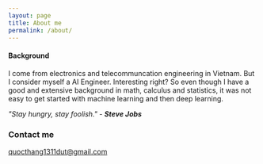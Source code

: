 ```yaml
---
layout: page
title: About me
permalink: /about/
---
```





#### Background

I come from electronics and telecommuncation engineering in Vietnam. But I consider myself a AI Engineer. Interesting right? So even though I have a good and extensive background in math, calculus and statistics, it was not easy to get started with machine learning and then deep learning.

_"Stay hungry, stay foolish."_ - _**Steve Jobs**_

### Contact me

[quocthang1311dut@gmail.com](mailto:quocthang1311dut@gmail.com)
